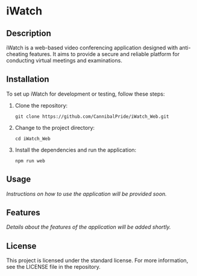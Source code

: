 
# iWatch

## Description
iWatch is a web-based video conferencing application designed with anti-cheating features. It aims to provide a secure and reliable platform for conducting virtual meetings and examinations.

## Installation
To set up iWatch for development or testing, follow these steps:

1. Clone the repository:
   ```
   git clone https://github.com/CannibalPride/iWatch_Web.git
   ```
2. Change to the project directory:
   ```
   cd iWatch_Web
   ```
3. Install the dependencies and run the application:
   ```
   npm run web
   ```

## Usage
*Instructions on how to use the application will be provided soon.*

## Features
*Details about the features of the application will be added shortly.*

## License
This project is licensed under the standard license. For more information, see the LICENSE file in the repository.
